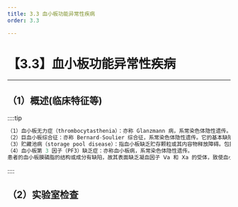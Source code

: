 ```yaml
---
title: 3.3 血小板功能异常性疾病
order: 3.3

---
```


# 【3.3】血小板功能异常性疾病

<kaodian :text="'血液学检验记忆卡'" />

<!-- ###### 第三十章 常见出血性疾病的实验诊断

> 临床血液学检验 -->

<beitiX/>

---

## （1）概述(临床特征等)

<son :text="'血液学检验记忆卡'" text1="（1）概述(临床特征等)" :textOption="[['了解','基础知识','相关专业知识'],['掌握','基础知识','相关专业知识'],['了解','基础知识','相关专业知识']]" />

::::tip

```js
（1）血小板无力症（thrombocytasthenia）：亦称 Glanzmann 病，系常染色体隐性遗传。它的基本缺陷是血小板膜 GPⅡb/Ⅲa 数量减少或缺乏，也可出现 GPⅡb/Ⅲa 基因的缺陷。患者的血小板对 ADP、胶原、肾上腺素、凝血酶、花生四烯酸等诱导剂无聚集反应，但对瑞斯托霉素（ristomycin）有聚集反应。
（2）巨血小板综合征：亦称 Bernard-Soulier 综合征，系常染色体隐性遗传。它的基本缺陷是血小板膜 GPⅠb/Ⅸ 或 GPV 的数量减少或缺乏，也可有 GPⅠb/Ⅸ 或 GPV 基因的缺陷。患者的血小板膜不能结合 vWF，使其不能黏附于内皮下组织，并对瑞斯托霉素不发生聚集反应。
（3）贮藏池病（storage pool disease）：指血小板缺乏贮存颗粒或其内容物释放障碍。包括致密颗粒缺陷症、α-颗粒缺陷症（亦称灰色血小板综合征）以及致密体与 α-颗粒联合缺陷症。系常染色体隐性遗传，有的呈常染色体显性遗传。患者的血小板对 ADP、胶原和凝血酶等诱导剂缺乏释放反应，故释放产物减少。
（4）血小板第 3 因子（PF3）缺乏症：亦称血小板病，系常染色体隐性遗传。
患者的血小板膜磷脂的结构或成分有缺陷，故其表面缺乏凝血因子 Ⅴa 和 Ⅹa 的受体，致使血小板不能有效地提供凝血催化表面，引起凝血机制异常，表现为白陶土凝血时间延长。

```

::::

## （2）实验室检查

<son :text="'血液学检验记忆卡'" text1="（2）实验室检查" :textOption="[['了解','专业知识','专业实践能力'],['掌握','专业知识','专业实践能力'],['掌握','专业知识','专业实践能力']]" />
